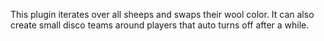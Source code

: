 This plugin iterates over all sheeps and swaps their wool color. It can also create small disco teams around players that auto turns off after a while.